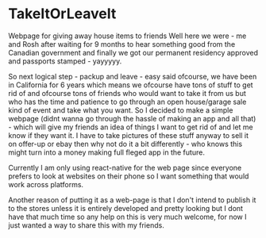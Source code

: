 # TakeItOrLeaveIt
Webpage for giving away house items to friends
Well here we were - me and Rosh after waiting for 9 months to hear something good from the Canadian government and finally we got our permanent residency approved and passports stamped - yayyyyy.


So next logical step - packup and leave - easy said ofcourse, we have been in California for 6 years which means we ofcourse have tons of stuff to get rid of and ofcourse tons of friends who would want to take it from us but who has the time and patience to go through an open house/garage sale kind of event and take what you want. So I decided to make a simple webpage (didnt wanna go through the hassle of making an app and all that) - which will give my friends an idea of things I want to get rid of and let me know if they want it. I have to take pictures of these stuff anyway to sell it on offer-up or ebay then why not do it a bit differently - who knows this might turn into a money making full fleged app in the future.


Currently I am only using react-native for the web page since everyone prefers to look at websites on their phone so I want something that would work across platforms.


Another reason of putting it as a web-page is that I don't intend to publish it to the stores unless it is entirely developed and pretty looking but I dont have that much time so any help on this is very much welcome, for now I just wanted a way to share this with my friends.
